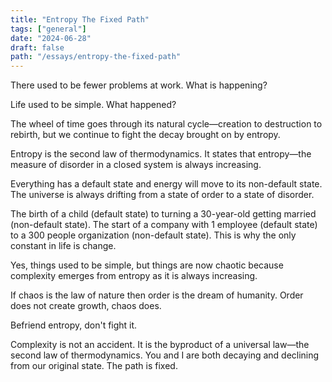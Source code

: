 ```yaml
---
title: "Entropy The Fixed Path"
tags: ["general"]
date: "2024-06-28"
draft: false
path: "/essays/entropy-the-fixed-path"
---
```


There used to be fewer problems at work. What is happening?

Life used to be simple. What happened?

The wheel of time goes through its natural cycle—creation to destruction to rebirth, but we continue to fight the decay brought on by entropy.

Entropy is the second law of thermodynamics. It states that entropy—the measure of disorder in a closed system is always increasing.

Everything has a default state and energy will move to its non-default state. The universe is always drifting from a state of order to a state of disorder.

The birth of a child (default state) to turning a 30-year-old getting married (non-default state). The start of a company with 1 employee (default state) to a 300 people organization (non-default state). This is why the only constant in life is change. 

Yes, things used to be simple, but things are now chaotic because complexity emerges from entropy as it is always increasing.

If chaos is the law of nature then order is the dream of humanity. Order does not create growth, chaos does. 

Befriend entropy, don't fight it.

Complexity is not an accident. It is the byproduct of a universal law—the second law of thermodynamics. You and I are both decaying and declining from our original state. The path is fixed.
